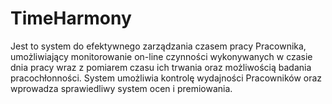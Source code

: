 # TimeHarmony

Jest to system do efektywnego zarządzania czasem pracy Pracownika, umożliwiający monitorowanie on-line czynności wykonywanych w czasie dnia pracy wraz z pomiarem czasu ich trwania oraz możliwością badania pracochłonności. System umożliwia kontrolę wydajności Pracowników oraz wprowadza sprawiedliwy system ocen i premiowania.
